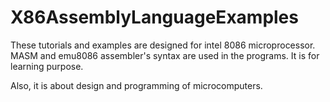 # X86AssemblyLanguageExamples
These tutorials and examples are designed for intel 8086 microprocessor.  MASM and emu8086 assembler's syntax are used in the programs. It is for learning purpose. 

Also, it is about design and programming of microcomputers.

